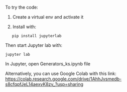To try the code:

1. Create a virtual env and activate it

2. Install with:

```
   pip install jupyterlab
```

Then start Jupyter lab with:

```
jupyter lab
```


In Jupyter, open Generators_ks.ipynb file

Alternatively, you can use Google Colab with this link: https://colab.research.google.com/drive/1AhhJvsmedb-s8cfqpfJeL14aexvK8zv_?usp=sharing
